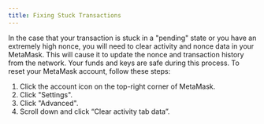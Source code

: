 ```yaml
---
title: Fixing Stuck Transactions
---
```


In the case that your transaction is stuck in a "pending" state or you have an extremely high nonce, you will need to clear activity and nonce data in your MetaMask. This will cause it to update the nonce and transaction history from the network. Your funds and keys are safe during this process.
To reset your MetaMask account, follow these steps:
1. Click the account icon on the top-right corner of MetaMask.
2. Click "Settings".
3. Click "Advanced".
4. Scroll down and click “Clear activity tab data”.
